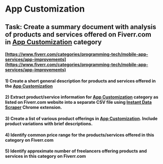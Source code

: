 # App Customization
## Task: Create a summary document with analysis of products and services offered on Fiverr.com in [App Customization](https://www.fiverr.com/categories/programming-tech/mobile-app-services/app-improvements) category
#### [https://www.fiverr.com/categories/programming-tech/mobile-app-services/app-improvements](https://www.fiverr.com/categories/programming-tech/mobile-app-services/app-improvements)
#### 1) Create a short general description for products and services offered in the [App Customization](https://www.fiverr.com/categories/programming-tech/mobile-app-services/app-improvements)
#### 2) Extract product/service information for [App Customization](https://www.fiverr.com/categories/programming-tech/mobile-app-services/app-improvements) category as listed on Fiverr.com website into a separate CSV file using [Instant Data Scraper](https://chrome.google.com/webstore/detail/instant-data-scraper/ofaokhiedipichpaobibbnahnkdoiiah) Chrome extension.
#### 3) Create a list of various product offerings in [App Customization](https://www.fiverr.com/categories/programming-tech/mobile-app-services/app-improvements). Include product variations with brief descriptions.
#### 4) Identify common price range for the products/services offered in this category on Fiverr.com
#### 5) Identify approximate number of freelancers offering products and services in this category on Fiverr.com

